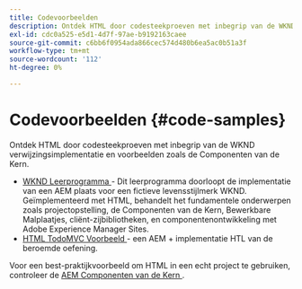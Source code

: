 ```yaml
---
title: Codevoorbeelden
description: Ontdek HTML door codesteekproeven met inbegrip van de WKND verwijzingsimplementatie en voorbeelden zoals de Componenten van de Kern.
exl-id: cdc0a525-e5d1-4d7f-97ae-b9192163caee
source-git-commit: c6bb6f0954ada866cec574d480b6ea5ac0b51a3f
workflow-type: tm+mt
source-wordcount: '112'
ht-degree: 0%

---
```



# Codevoorbeelden {#code-samples}

Ontdek HTML door codesteekproeven met inbegrip van de WKND verwijzingsimplementatie en voorbeelden zoals de Componenten van de Kern.

* [ WKND Leerprogramma ](https://experienceleague.adobe.com/en/docs/experience-manager-learn/getting-started-wknd-tutorial-develop/overview) - Dit leerprogramma doorloopt de implementatie van een AEM plaats voor een fictieve levensstijlmerk WKND. Geïmplementeerd met HTML, behandelt het fundamentele onderwerpen zoals projectopstelling, de Componenten van de Kern, Bewerkbare Malplaatjes, cliënt-zijbibliotheken, en componentenontwikkeling met Adobe Experience Manager Sites.
* [ HTML TodoMVC Voorbeeld ](https://github.com/Adobe-Marketing-Cloud/aem-htl-sample-todomvc) - een AEM + implementatie HTL van de beroemde oefening.

Voor een best-praktijkvoorbeeld om HTML in een echt project te gebruiken, controleer de [ AEM Componenten van de Kern ](https://experienceleague.adobe.com/en/docs/experience-manager-core-components/using/introduction).
